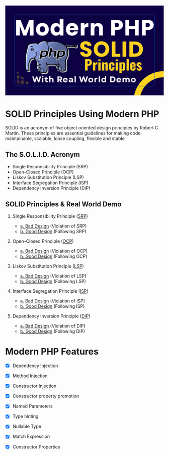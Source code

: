 
![solid_principles_in_modern_php.png](img/solid_principles_in_modern_php.png)

# SOLID Principles Using Modern PHP
SOLID is an acronym of five object oriented design principles by Robert C. Martin. These principles are essential guidelines for making code maintainable, scalable, loose coupling, flexible and stable.

## The S.O.L.I.D. Acronym

- Single Responsibility Principle (SRP)
- Open-Closed Principle (OCP)
- Liskov Substitution Principle (LSP)
- Interface Segregation Principle (ISP)
- Dependency Inversion Principle (DIP)

## SOLID Principles & Real World Demo

1. Single Responsibility Principle ([SRP](1_SRP/))
   
   -  [a. Bad Design](1_SRP/bad_design.php)  (Violation of SRP)
   -  [b. Good Design](1_SRP/good_design.php)  (Following SRP)

2. Open-Closed Principle ([OCP](2_OCP/))
   
   - [a. Bad Design](2_OCP/bad_design.php)  (Violation of OCP)
   - [b. Good Design](2_OCP/good_design.php) (Following OCP)

3. Liskov Substitution Principle ([LSP](3_LSP/))
   
   - [a. Bad Design](3_LSP/bad_design.php)  (Violation of LSP)
   - [b. Good Design](3_LSP/good_design.php)  (Following LSP)

4. Interface Segregation Principle ([ISP](4_ISP/))
   
   - [a. Bad Design](4_ISP/bad_design.php)  (Violation of ISP)
   - [b. Good Design](4_ISP/good_design.php)  (Following ISP)
    
5. Dependency Inversion Principle ([DIP](5_DIP/))
      
   - [a. Bad Design](5_DIP/bad_design.php) (Violation of DIP)
   - [b. Good Design](5_DIP/good_design.php)  (Following DIP)

# Modern PHP Features

- [x] Dependency Injection
- [X] Method Injection
- [x] Constructor Injection
- [X] Constructor property promotion
- [X] Named Parameters
- [X] Type hinting
- [X] Nullable Type 
- [X] Match Expression
- [x] Constructor Properties

